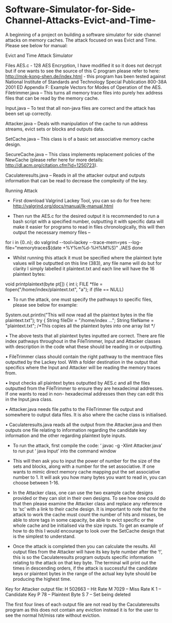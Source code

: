 # Software-Simulator-for-Side-Channel-Attacks-Evict-and-Time-
A beginning of a project on building a software simulator for side channel attacks on memory caches. The attack focused on was Evict and Time. Please see below for manual: 

Evict and Time Attack Simulator 

Files
AES.c - 128 AES Encryption, I have modified it so it does not decrypt but if one wants to see the
source of this C program please refer to here: http://mok-kong-shen.de/index.html - this
program has been tested against National Institute of Standards and Technology Special
Publication 800-38A 2001 ED Appendix F: Example Vectors for Modes of Operation of the AES.
Filetrimmer.java – This turns all memory trace files into purely hex address files that can be read
by the memory cache.

Input.java – To test that all non-java files are correct and the attack has been set up correctly.

Attacker.java – Deals with manipulation of the cache to run address streams, evict sets or blocks
and outputs data.

SetCache.java – This class is of a basic set associative memory cache design.

SecureCache.java – This class implements replacement policies of the NewCache (please refer
here for more details: http://dl.acm.org/citation.cfm?id=1250723).

Caculateresults.java – Reads in all the attacker output and outputs information that can be read
to decrease the complexity of the key.

Running Attack
- First download Valgrind Lackey Tool, you can so do for free here: http://valgrind.org/docs/manual/lk-manual.html 

- Then run the AES.c for the desired output it is recommended to run a bash script with a
specified number, outputting it with specific data will make it easier for programs to read
in files chronologically, this will then output the necessary memory files –

for i in {0..n}; do
valgrind
--tool=lackey
--trace-mem=yes
--log-
file="memorytraces$(date +%Y%m%d-%H%M%S)" ./AES
done

- Whilst running this attack it must be specified where the plaintext byte values will be
outputted on this line (383), any file name will do but for clarity I simply labelled it
plaintext.txt and each line will have the 16 plaintext bytes:

void printplaintext(byte pt[])
{
int i;
FILE *file = fopen("/home/index/plaintext.txt", "a");
if (file == NULL)

- To run the attack, one must specify the pathways to specific files, please see below for
example:

System.out.println("This will now read all the plaintext bytes in the
file plaintext.txt");
try {
String fileDir = "/home/index ...";
String fileName = "plaintext.txt"; /*This copies all the plaintext
bytes into one array list */

• The above tests that all plaintext bytes inputted are correct. There are file index pathways
throughout in the FileTrimmer, Input and Attacker classes with description in the code
what these should be reading in or outputting.

• FileTrimmer class should contain the right pathway to the memtrace files outputted by
the Lackey tool. With a folder destination in the output that specifics where the Input and
Attacker will be reading the memory traces from.

• Input checks all plaintext bytes outputted by AES.c and all the files outputted from the
FileTrimmer to ensure they are hexadecimal addresses. If one wants to read in non-
hexadecimal addresses then they can edit this in the Input.java class.

• Attacker.java needs file paths to the FileTrimmer file output and somewhere to output
data files. It is also where the cache class is initialised.

• Caculateresults.java reads all the output from the Attacker.java and then outputs one file
relating to information regarding the candidate key information and the other regarding
plaintext byte inputs.

- To run the attack, first compile the code: ‘ javac -g -Xlint Attacker.java’ to run put ‘ java Input’ into the command window

- This will then ask you to input the power of number for the size of the sets and blocks,
along with a number for the set associative. If one wants to mimic direct memory cache
mapping put the set associative number to 1. It will ask you how many bytes you want to
read in, you can choose between 1-16.

- In the Attacker class, one can use the two example cache designs provided or they can slot
in their own designs. To see how one could do that then please examine the Attacker class
and replace any reference to ‘sc’ with a link to their cache design. It is important to note
that for the attack to work the cache must count the number of hits and misses, be able to
store tags in some capacity, be able to evict specific or the whole cache and be initialised
via the size inputs. To get an example of how to do this I would encourage to look over the
SetCache design that is the simplest to understand.

- Once the attack is completed then you can calculate the results. All output files from the
Attacker will have its key byte number after the ‘!’, this is so the Caculateresults program
outputs specific information relating to the attack on that key byte. The terminal will print
out the times in descending orders, if the attack is successful the candidate keys or
plaintext bytes in the range of the actual key byte should be producing the highest time.

Key for Attacker output file:
H 502663 – Hit Rate
M 7029 – Miss Rate
K 1 – Candidate Key
P 78 – Plaintext Byte
S 7 – Set being deleted

The first four lines of each output file are not read by the Caculateresults program as this does
not contain any eviction instead it is for the user to see the normal hit/miss rate without eviction.
